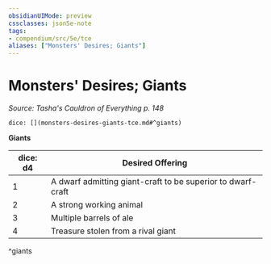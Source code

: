 ```yaml
---
obsidianUIMode: preview
cssclasses: json5e-note
tags:
- compendium/src/5e/tce
aliases: ["Monsters' Desires; Giants"]
---
```

# Monsters' Desires; Giants
*Source: Tasha's Cauldron of Everything p. 148* 

`dice: [](monsters-desires-giants-tce.md#^giants)`

**Giants**

| dice: d4 | Desired Offering |
|----------|------------------|
| 1 | A dwarf admitting giant-craft to be superior to dwarf-craft |
| 2 | A strong working animal |
| 3 | Multiple barrels of ale |
| 4 | Treasure stolen from a rival giant |
^giants